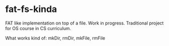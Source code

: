 fat-fs-kinda
============

FAT like implementation on top of a file. 
Work in progress. Traditional project for OS course in CS curriculum.

What works kind of: mkDir, rmDir, mkFile, rmFile
